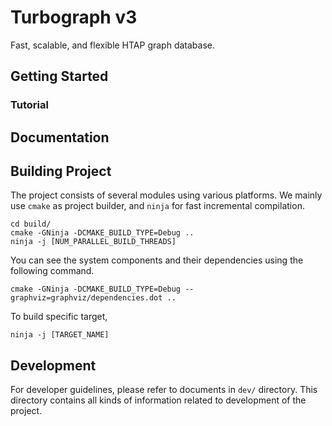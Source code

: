 # Turbograph v3

Fast, scalable, and flexible HTAP graph database.

## Getting Started

### Tutorial

## Documentation

## Building Project

The project consists of several modules using various platforms. We mainly use `cmake` as project builder, and `ninja` for fast incremental compilation.

```
cd build/
cmake -GNinja -DCMAKE_BUILD_TYPE=Debug ..
ninja -j [NUM_PARALLEL_BUILD_THREADS]
```

You can see the system components and their dependencies using the following command.
```
cmake -GNinja -DCMAKE_BUILD_TYPE=Debug --graphviz=graphviz/dependencies.dot ..
```

To build specific target,
```
ninja -j [TARGET_NAME]
```
## Development

For developer guidelines, please refer to documents in `dev/` directory. This directory contains all kinds of information related to development of the project.